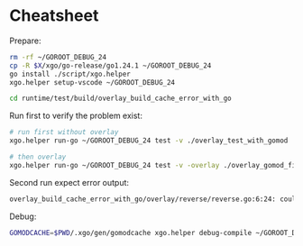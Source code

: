 # Cheatsheet
Prepare:
```sh
rm -rf ~/GOROOT_DEBUG_24
cp -R $X/xgo/go-release/go1.24.1 ~/GOROOT_DEBUG_24
go install ./script/xgo.helper
xgo.helper setup-vscode ~/GOROOT_DEBUG_24

cd runtime/test/build/overlay_build_cache_error_with_go
```



Run first to verify the problem exist:
```sh
# run first without overlay
xgo.helper run-go ~/GOROOT_DEBUG_24 test -v ./overlay_test_with_gomod

# then overlay
xgo.helper run-go ~/GOROOT_DEBUG_24 test -v -overlay ./overlay_gomod_first.json ./overlay_test_with_gomod
```

Second run expect error output:
```sh
overlay_build_cache_error_with_go/overlay/reverse/reverse.go:6:24: could not import runtime (open : no such file or directory)
```

Debug:
```sh
GOMODCACHE=$PWD/.xgo/gen/gomodcache xgo.helper debug-compile ~/GOROOT_DEBUG_24 golang.org/x/example/hello/reverse test -v -overlay ./overlay_gomod_first.json -gcflags="golang.org/x/example/hello/reverse=-v" ./overlay_test_with_gomod
```